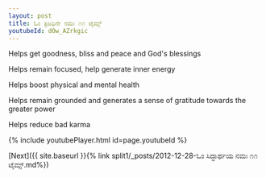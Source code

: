 ```yaml
---
layout: post
title: ಓಂ ತ್ರಿಜಧಿನೇ ನಮಃ ೧೧ ಟೈಮ್ಸ್
youtubeId: dOw_AZrkgic
---
```

 
 
Helps get goodness, bliss and peace and God's blessings
 
Helps remain focused, help generate inner energy 
 
Helps boost physical and mental health 
 
Helps remain grounded and generates a sense of gratitude towards the greater power 
 
Helps reduce bad karma
 
 
 
 


{% include youtubePlayer.html id=page.youtubeId %}
 
[Next]({{ site.baseurl }}{% link  split1/_posts/2012-12-28-ಓಂ ಸಿದ್ಧಾರ್ಥಯ ನಮಃ ೧೧ ಟೈಮ್ಸ್.md%})
 
